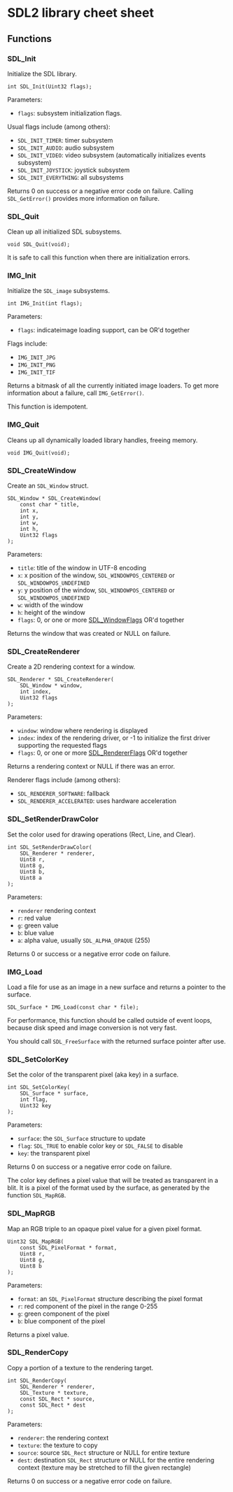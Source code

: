 # SDL2 library cheet sheet

## Functions

### SDL_Init

Initialize the SDL library.

```
int SDL_Init(Uint32 flags);
```

Parameters:
* `flags`: subsystem initialization flags.

Usual flags include (among others):
* `SDL_INIT_TIMER`: timer subsystem
* `SDL_INIT_AUDIO`: audio subsystem
* `SDL_INIT_VIDEO`: video subsystem (automatically initializes events
  subsystem)
* `SDL_INIT_JOYSTICK`: joystick subsystem
* `SDL_INIT_EVERYTHING`: all subsystems

Returns 0 on success or a negative error code on failure. Calling
`SDL_GetError()` provides more information on failure.

### SDL_Quit

Clean up all initialized SDL subsystems.

```
void SDL_Quit(void);
```

It is safe to call this function when there are initialization errors.

### IMG_Init

Initialize the `SDL_image` subsystems.

```
int IMG_Init(int flags);
```

Parameters:
* `flags`: indicateimage loading support, can be OR'd together

Flags include:
* `IMG_INIT_JPG`
* `IMG_INIT_PNG`
* `IMG_INIT_TIF`

Returns a bitmask of all the currently initiated image loaders. To get more
information about a failure, call `IMG_GetError()`.

This function is idempotent.

### IMG_Quit

Cleans up all dynamically loaded library handles, freeing memory.

```
void IMG_Quit(void);
```

### SDL_CreateWindow

Create an `SDL_Window` struct.

```
SDL_Window * SDL_CreateWindow(
    const char * title,
    int x,
    int y,
    int w,
    int h,
    Uint32 flags
);
```

Parameters:
* `title`: title of the window in UTF-8 encoding
* `x`: x position of the window, `SDL_WINDOWPOS_CENTERED` or `SDL_WINDOWPOS_UNDEFINED`
* `y`: y position of the window, `SDL_WINDOWPOS_CENTERED` or `SDL_WINDOWPOS_UNDEFINED`
* `w`: width of the window
* `h`: height of the window
* `flags`: 0, or one or more [SDL_WindowFlags](https://wiki.libsdl.org/SDL_WindowFlags) OR'd together

Returns the window that was created or NULL on failure.

### SDL_CreateRenderer

Create a 2D rendering context for a window.

```
SDL_Renderer * SDL_CreateRenderer(
    SDL_Window * window,
    int index,
    Uint32 flags
);
```

Parameters:
* `window`: window where rendering is displayed
* `index`: index of the rendering driver, or -1 to initialize the first driver
  supporting the requested flags
* `flags`: 0, or one or more [SDL_RendererFlags](https://wiki.libsdl.org/SDL_RendererFlags) OR'd together

Returns a rendering context or NULL if there was an error.

Renderer flags include (among others):
* `SDL_RENDERER_SOFTWARE`: fallback
* `SDL_RENDERER_ACCELERATED`: uses hardware acceleration

### SDL_SetRenderDrawColor

Set the color used for drawing operations (Rect, Line, and Clear).

```
int SDL_SetRenderDrawColor(
    SDL_Renderer * renderer,
    Uint8 r,
    Uint8 g,
    Uint8 b,
    Uint8 a
);
```

Parameters:
* `renderer` rendering context
* `r`: red value
* `g`: green value
* `b`: blue value
* `a`: alpha value, usually `SDL_ALPHA_OPAQUE` (255)

Returns 0 or success or a negative error code on failure.

### IMG_Load

Load a file for use as an image in a new surface and returns a pointer to the
surface.

```
SDL_Surface * IMG_Load(const char * file);
```

For performance, this function should be called outside of event loops, because
disk speed and image conversion is not very fast.

You should call `SDL_FreeSurface` with the returned surface pointer after use.

### SDL_SetColorKey

Set the color of the transparent pixel (aka key) in a surface.

```
int SDL_SetColorKey(
    SDL_Surface * surface,
    int flag,
    Uint32 key
);
```

Parameters:
* `surface`: the `SDL_Surface` structure to update
* `flag`: `SDL_TRUE` to enable color key or `SDL_FALSE` to disable
* `key`: the transparent pixel

Returns 0 on success or a negative error code on failure.

The color key defines a pixel value that will be treated as transparent in a
blit. It is a pixel of the format used by the surface, as generated by the
function `SDL_MapRGB`.

### SDL_MapRGB

Map an RGB triple to an opaque pixel value for a given pixel format.

```
Uint32 SDL_MapRGB(
    const SDL_PixelFormat * format,
    Uint8 r,
    Uint8 g,
    Uint8 b
);
```

Parameters:
* `format`: an `SDL_PixelFormat` structure describing the pixel format
* `r`: red component of the pixel in the range 0-255
* `g`: green component of the pixel
* `b`: blue component of the pixel

Returns a pixel value.

### SDL_RenderCopy

Copy a portion of a texture to the rendering target.

```
int SDL_RenderCopy(
    SDL_Renderer * renderer,
    SDL_Texture * texture,
    const SDL_Rect * source,
    const SDL_Rect * dest
);
```

Parameters:
* `renderer`: the rendering context
* `texture`: the texture to copy
* `source`: source `SDL_Rect` structure or NULL for entire texture
* `dest`: destination `SDL_Rect` structure or NULL for the entire rendering
  context (texture may be stretched to fill the given rectangle)

Returns 0 on success or a negative error code on failure.
